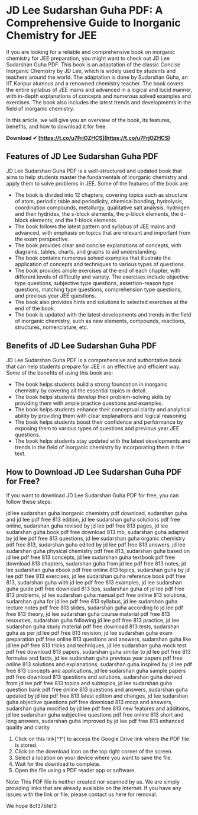 
 
# JD Lee Sudarshan Guha PDF: A Comprehensive Guide to Inorganic Chemistry for JEE
 
If you are looking for a reliable and comprehensive book on inorganic chemistry for JEE preparation, you might want to check out JD Lee Sudarshan Guha PDF. This book is an adaptation of the classic Concise Inorganic Chemistry by JD Lee, which is widely used by students and teachers around the world. The adaptation is done by Sudarshan Guha, an IIT Kanpur alumnus and a renowned chemistry teacher. The book covers the entire syllabus of JEE mains and advanced in a logical and lucid manner, with in-depth explanations of concepts and numerous solved examples and exercises. The book also includes the latest trends and developments in the field of inorganic chemistry.
 
In this article, we will give you an overview of the book, its features, benefits, and how to download it for free.
 
**Download ✔ [https://t.co/u7FrjOZHCS](https://t.co/u7FrjOZHCS)**


 
## Features of JD Lee Sudarshan Guha PDF
 
JD Lee Sudarshan Guha PDF is a well-structured and updated book that aims to help students master the fundamentals of inorganic chemistry and apply them to solve problems in JEE. Some of the features of the book are:
 
- The book is divided into 12 chapters, covering topics such as structure of atom, periodic table and periodicity, chemical bonding, hydrolysis, coordination compounds, metallurgy, qualitative salt analysis, hydrogen and their hydrides, the s-block elements, the p-block elements, the d-block elements, and the f-block elements.
- The book follows the latest pattern and syllabus of JEE mains and advanced, with emphasis on topics that are relevant and important from the exam perspective.
- The book provides clear and concise explanations of concepts, with diagrams, tables, charts, and graphs to aid understanding.
- The book contains numerous solved examples that illustrate the application of concepts and techniques to various types of questions.
- The book provides ample exercises at the end of each chapter, with different levels of difficulty and variety. The exercises include objective type questions, subjective type questions, assertion-reason type questions, matching type questions, comprehension type questions, and previous year JEE questions.
- The book also provides hints and solutions to selected exercises at the end of the book.
- The book is updated with the latest developments and trends in the field of inorganic chemistry, such as new elements, compounds, reactions, structures, nomenclature, etc.

## Benefits of JD Lee Sudarshan Guha PDF
 
JD Lee Sudarshan Guha PDF is a comprehensive and authoritative book that can help students prepare for JEE in an effective and efficient way. Some of the benefits of using this book are:

- The book helps students build a strong foundation in inorganic chemistry by covering all the essential topics in detail.
- The book helps students develop their problem-solving skills by providing them with ample practice questions and examples.
- The book helps students enhance their conceptual clarity and analytical ability by providing them with clear explanations and logical reasoning.
- The book helps students boost their confidence and performance by exposing them to various types of questions and previous year JEE questions.
- The book helps students stay updated with the latest developments and trends in the field of inorganic chemistry by incorporating them in the text.

## How to Download JD Lee Sudarshan Guha PDF for Free?
 
If you want to download JD Lee Sudarshan Guha PDF for free, you can follow these steps:
 
jd lee sudarshan guha inorganic chemistry pdf download,  sudarshan guha and jd lee pdf free 813 edition,  jd lee sudarshan guha solutions pdf free online,  sudarshan guha revised by jd lee pdf free 813 pages,  jd lee sudarshan guha book pdf free download 813 mb,  sudarshan guha adapted by jd lee pdf free 813 questions,  jd lee sudarshan guha organic chemistry pdf free 813,  sudarshan guha edited by jd lee pdf free 813 answers,  jd lee sudarshan guha physical chemistry pdf free 813,  sudarshan guha based on jd lee pdf free 813 concepts,  jd lee sudarshan guha textbook pdf free download 813 chapters,  sudarshan guha from jd lee pdf free 813 notes,  jd lee sudarshan guha ebook pdf free online 813 topics,  sudarshan guha by jd lee pdf free 813 exercises,  jd lee sudarshan guha reference book pdf free 813,  sudarshan guha with jd lee pdf free 813 examples,  jd lee sudarshan guha guide pdf free download 813 tips,  sudarshan guha of jd lee pdf free 813 problems,  jd lee sudarshan guha manual pdf free online 813 solutions,  sudarshan guha for jd lee pdf free 813 syllabus,  jd lee sudarshan guha lecture notes pdf free 813 slides,  sudarshan guha according to jd lee pdf free 813 theory,  jd lee sudarshan guha course material pdf free 813 resources,  sudarshan guha following jd lee pdf free 813 practice,  jd lee sudarshan guha study material pdf free download 813 tests,  sudarshan guha as per jd lee pdf free 813 revision,  jd lee sudarshan guha exam preparation pdf free online 813 questions and answers,  sudarshan guha like jd lee pdf free 813 tricks and techniques,  jd lee sudarshan guha mock test pdf free download 813 papers,  sudarshan guha similar to jd lee pdf free 813 formulas and facts,  jd lee sudarshan guha previous year papers pdf free online 813 solutions and explanations,  sudarshan guha inspired by jd lee pdf free 813 concepts and applications,  jd lee sudarshan guha sample papers pdf free download 813 questions and solutions,  sudarshan guha derived from jd lee pdf free 813 topics and subtopics,  jd lee sudarshan guha question bank pdf free online 813 questions and answers,  sudarshan guha updated by jd lee pdf free 813 latest edition and changes,  jd lee sudarshan guha objective questions pdf free download 813 mcqs and answers,  sudarshan guha modified by jd lee pdf free 813 new features and additions,  jd lee sudarshan guha subjective questions pdf free online 813 short and long answers,  sudarshan guha improved by jd lee pdf free 813 enhanced quality and clarity

1. Click on this link[^1^] to access the Google Drive link where the PDF file is stored.
2. Click on the download icon on the top right corner of the screen.
3. Select a location on your device where you want to save the file.
4. Wait for the download to complete.
5. Open the file using a PDF reader app or software.

Note: This PDF file is neither created nor scanned by us. We are simply providing links that are already available on the internet. If you have any issues with the link or file, please contact us here for removal.
  
We hope
 8cf37b1e13
 
